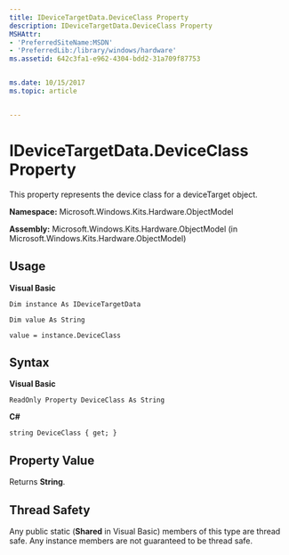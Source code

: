 ```yaml
---
title: IDeviceTargetData.DeviceClass Property
description: IDeviceTargetData.DeviceClass Property
MSHAttr:
- 'PreferredSiteName:MSDN'
- 'PreferredLib:/library/windows/hardware'
ms.assetid: 642c3fa1-e962-4304-bdd2-31a709f87753


ms.date: 10/15/2017
ms.topic: article


---
```


# IDeviceTargetData.DeviceClass Property


This property represents the device class for a deviceTarget object.

**Namespace:** Microsoft.Windows.Kits.Hardware.ObjectModel

**Assembly:** Microsoft.Windows.Kits.Hardware.ObjectModel (in Microsoft.Windows.Kits.Hardware.ObjectModel)

## <span id="Usage"></span><span id="usage"></span><span id="USAGE"></span>Usage


**Visual Basic**

`Dim instance As IDeviceTargetData`

`Dim value As String`

`value = instance.DeviceClass`

## <span id="Syntax"></span><span id="syntax"></span><span id="SYNTAX"></span>Syntax


**Visual Basic**

`ReadOnly Property DeviceClass As String`

**C#**

`string DeviceClass { get; }`

## <span id="Property_Value"></span><span id="property_value"></span><span id="PROPERTY_VALUE"></span>Property Value


Returns **String**.

## <span id="Thread_Safety"></span><span id="thread_safety"></span><span id="THREAD_SAFETY"></span>Thread Safety


Any public static (**Shared** in Visual Basic) members of this type are thread safe. Any instance members are not guaranteed to be thread safe.

 

 






